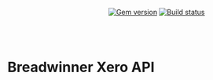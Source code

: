 <p align="right">
    <a href="https://badge.fury.io/rb/just-the-docs"><img src="https://badge.fury.io/rb/just-the-docs.svg" alt="Gem version"></a> <a href="https://suchimitha.github.io/just-the-docs/actions"><img src="https://suchimitha.github.io/just-the-docs/workflows/CI/badge.svg" alt="Build status"></a>
</p>
<br><br>
<p align="center">
    <h1 align="center">Breadwinner Xero API</h1>
    
</p>

